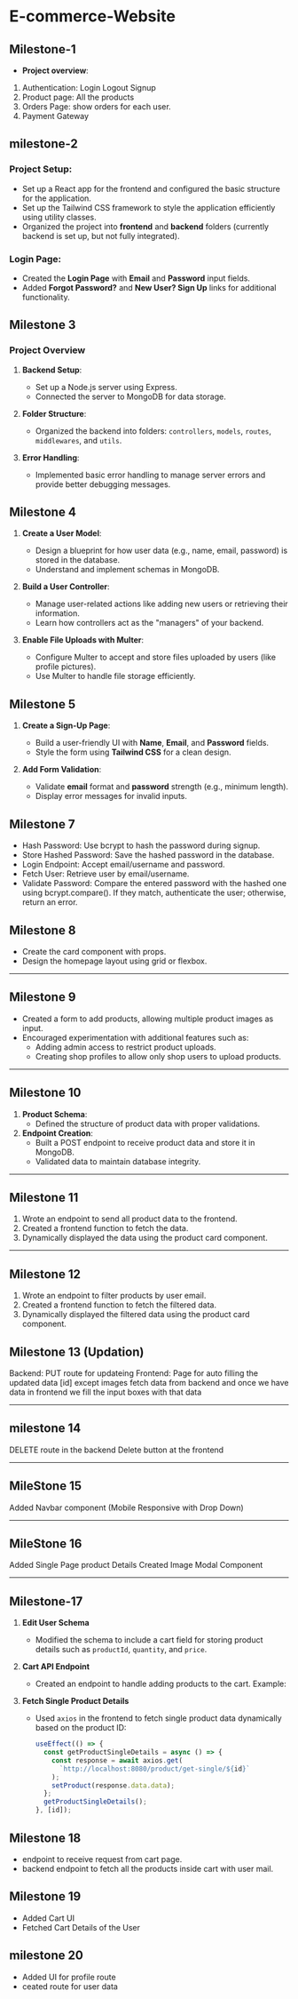 # E-commerce-Website






## Milestone-1

* **Project overview**:  
1. Authentication: Login Logout Signup
2. Product page: All the products
3. Orders Page: show orders for each user.
4. Payment Gateway

## milestone-2
### Project Setup:
- Set up a React app for the frontend and configured the basic structure for the application.
- Set up the Tailwind CSS framework to style the application efficiently using utility classes.
- Organized the project into **frontend** and **backend** folders (currently backend is set up, but not fully integrated).

### Login Page:
- Created the **Login Page** with **Email** and **Password** input fields.
- Added **Forgot Password?** and **New User? Sign Up** links for additional functionality.

## **Milestone 3**

### **Project Overview**  
1. **Backend Setup**:  
   - Set up a Node.js server using Express.  
   - Connected the server to MongoDB for data storage.

2. **Folder Structure**:  
   - Organized the backend into folders: `controllers`, `models`, `routes`, `middlewares`, and `utils`.

3. **Error Handling**:  
   - Implemented basic error handling to manage server errors and provide better debugging messages.

## **Milestone 4**
1. **Create a User Model**:
   - Design a blueprint for how user data (e.g., name, email, password) is stored in the database.
   - Understand and implement schemas in MongoDB.

2. **Build a User Controller**:
   - Manage user-related actions like adding new users or retrieving their information.
   - Learn how controllers act as the "managers" of your backend.

3. **Enable File Uploads with Multer**:
   - Configure Multer to accept and store files uploaded by users (like profile pictures).
   - Use Multer to handle file storage efficiently.

## **Milestone 5**

1. **Create a Sign-Up Page**:
   - Build a user-friendly UI with **Name**, **Email**, and **Password** fields.
   - Style the form using **Tailwind CSS** for a clean design.

2. **Add Form Validation**:
   - Validate **email** format and **password** strength (e.g., minimum length).
   - Display error messages for invalid inputs.


## **Milestone 7**
- Hash Password: Use bcrypt to hash the password during signup.
- Store Hashed Password: Save the hashed password in the database.
- Login Endpoint: Accept email/username and password.
- Fetch User: Retrieve user by email/username.
- Validate Password: Compare the entered password with the hashed one using bcrypt.compare(). If they match, authenticate the user; otherwise, return an error.

## **Milestone 8**
- Create the card component with props.
- Design the homepage layout using grid or flexbox.

---

  
## Milestone 9  
 
- Created a form to add products, allowing multiple product images as input.  
- Encouraged experimentation with additional features such as:  
  - Adding admin access to restrict product uploads.  
  - Creating shop profiles to allow only shop users to upload products.  

---

## Milestone 10  

1. **Product Schema**:  
   - Defined the structure of product data with proper validations.  
2. **Endpoint Creation**:  
   - Built a POST endpoint to receive product data and store it in MongoDB.  
   - Validated data to maintain database integrity.  

---

## Milestone 11  

1. Wrote an endpoint to send all product data to the frontend.  
2. Created a frontend function to fetch the data.  
3. Dynamically displayed the data using the product card component.  

---

## Milestone 12  
 
1. Wrote an endpoint to filter products by user email.  
2. Created a frontend function to fetch the filtered data.  
3. Dynamically displayed the filtered data using the product card component.  

## Milestone 13 (Updation)

Backend: PUT route for updateing
Frontend: Page for auto filling the updated data [id] except images fetch data from backend and once we have data in frontend we fill the input boxes with that data

---
## milestone 14

DELETE route in the backend
Delete button at the frontend

--- 

## MileStone 15

Added Navbar component (Mobile Responsive with Drop Down)

---

## MileStone 16
Added Single Page product Details
Created Image Modal Component

---

## Milestone-17 
 
1. **Edit User Schema**  
   - Modified the schema to include a cart field for storing product details such as `productId`, `quantity`, and `price`.  

2. **Cart API Endpoint**  
   - Created an endpoint to handle adding products to the cart. Example:  
  
3. **Fetch Single Product Details**  
   - Used `axios` in the frontend to fetch single product data dynamically based on the product ID:  
     ```jsx
     useEffect(() => {
       const getProductSingleDetails = async () => {
         const response = await axios.get(
           `http://localhost:8080/product/get-single/${id}`
         );
         setProduct(response.data.data);
       };
       getProductSingleDetails();
     }, [id]);
     ```  

## Milestone 18
- endpoint to receive request from cart page.
- backend endpoint to fetch all the products inside cart with user mail.

## Milestone 19
- Added Cart UI
- Fetched Cart Details of the User

## milestone 20
- Added UI for profile route
- ceated route for user data